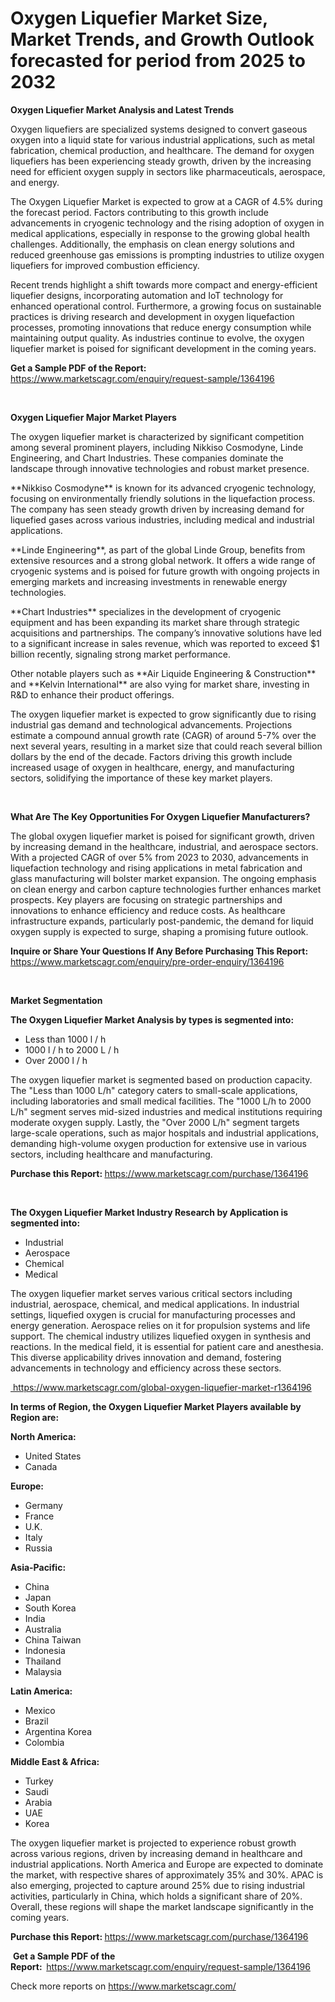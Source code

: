 <p><h1>Oxygen Liquefier Market Size, Market Trends, and Growth Outlook forecasted for period from 2025 to 2032</h1></p><p><strong>Oxygen Liquefier Market Analysis and Latest Trends</strong></p>
<p><p>Oxygen liquefiers are specialized systems designed to convert gaseous oxygen into a liquid state for various industrial applications, such as metal fabrication, chemical production, and healthcare. The demand for oxygen liquefiers has been experiencing steady growth, driven by the increasing need for efficient oxygen supply in sectors like pharmaceuticals, aerospace, and energy.</p><p>The Oxygen Liquefier Market is expected to grow at a CAGR of 4.5% during the forecast period. Factors contributing to this growth include advancements in cryogenic technology and the rising adoption of oxygen in medical applications, especially in response to the growing global health challenges. Additionally, the emphasis on clean energy solutions and reduced greenhouse gas emissions is prompting industries to utilize oxygen liquefiers for improved combustion efficiency.</p><p>Recent trends highlight a shift towards more compact and energy-efficient liquefier designs, incorporating automation and IoT technology for enhanced operational control. Furthermore, a growing focus on sustainable practices is driving research and development in oxygen liquefaction processes, promoting innovations that reduce energy consumption while maintaining output quality. As industries continue to evolve, the oxygen liquefier market is poised for significant development in the coming years.</p></p>
<p><strong>Get a Sample PDF of the Report:&nbsp;</strong> <a href="https://www.marketscagr.com/enquiry/request-sample/1364196?utm_campaign=1835&utm_medium=2&utm_source=Github&utm_content=ia&utm_term=19022025&utm_id=oxygen-liquefier">https://www.marketscagr.com/enquiry/request-sample/1364196</a></p>
<p>&nbsp;</p>
<p><strong>Oxygen Liquefier Major Market Players</strong></p>
<p><p>The oxygen liquefier market is characterized by significant competition among several prominent players, including Nikkiso Cosmodyne, Linde Engineering, and Chart Industries. These companies dominate the landscape through innovative technologies and robust market presence.</p><p>**Nikkiso Cosmodyne** is known for its advanced cryogenic technology, focusing on environmentally friendly solutions in the liquefaction process. The company has seen steady growth driven by increasing demand for liquefied gases across various industries, including medical and industrial applications. </p><p>**Linde Engineering**, as part of the global Linde Group, benefits from extensive resources and a strong global network. It offers a wide range of cryogenic systems and is poised for future growth with ongoing projects in emerging markets and increasing investments in renewable energy technologies.</p><p>**Chart Industries** specializes in the development of cryogenic equipment and has been expanding its market share through strategic acquisitions and partnerships. The company’s innovative solutions have led to a significant increase in sales revenue, which was reported to exceed $1 billion recently, signaling strong market performance.</p><p>Other notable players such as **Air Liquide Engineering & Construction** and **Kelvin International** are also vying for market share, investing in R&D to enhance their product offerings. </p><p>The oxygen liquefier market is expected to grow significantly due to rising industrial gas demand and technological advancements. Projections estimate a compound annual growth rate (CAGR) of around 5-7% over the next several years, resulting in a market size that could reach several billion dollars by the end of the decade. Factors driving this growth include increased usage of oxygen in healthcare, energy, and manufacturing sectors, solidifying the importance of these key market players.</p></p>
<p>&nbsp;</p>
<p><strong>What Are The Key Opportunities For Oxygen Liquefier Manufacturers?</strong></p>
<p><p>The global oxygen liquefier market is poised for significant growth, driven by increasing demand in the healthcare, industrial, and aerospace sectors. With a projected CAGR of over 5% from 2023 to 2030, advancements in liquefaction technology and rising applications in metal fabrication and glass manufacturing will bolster market expansion. The ongoing emphasis on clean energy and carbon capture technologies further enhances market prospects. Key players are focusing on strategic partnerships and innovations to enhance efficiency and reduce costs. As healthcare infrastructure expands, particularly post-pandemic, the demand for liquid oxygen supply is expected to surge, shaping a promising future outlook.</p></p>
<p><strong>Inquire or Share Your Questions If Any Before Purchasing This Report:</strong> <a href="https://www.marketscagr.com/enquiry/pre-order-enquiry/1364196?utm_campaign=1835&utm_medium=2&utm_source=Github&utm_content=ia&utm_term=19022025&utm_id=oxygen-liquefier">https://www.marketscagr.com/enquiry/pre-order-enquiry/1364196</a></p>
<p>&nbsp;</p>
<p><strong>Market Segmentation</strong></p>
<p><strong>The Oxygen Liquefier Market Analysis by types is segmented into:</strong></p>
<p><ul><li>Less than 1000 l / h</li><li>1000 l / h to 2000 L / h</li><li>Over 2000 l / h</li></ul></p>
<p><p>The oxygen liquefier market is segmented based on production capacity. The "Less than 1000 L/h" category caters to small-scale applications, including laboratories and small medical facilities. The "1000 L/h to 2000 L/h" segment serves mid-sized industries and medical institutions requiring moderate oxygen supply. Lastly, the "Over 2000 L/h" segment targets large-scale operations, such as major hospitals and industrial applications, demanding high-volume oxygen production for extensive use in various sectors, including healthcare and manufacturing.</p></p>
<p><strong>Purchase this Report:&nbsp;</strong><a href="https://www.marketscagr.com/purchase/1364196?utm_campaign=1835&utm_medium=2&utm_source=Github&utm_content=ia&utm_term=19022025&utm_id=oxygen-liquefier">https://www.marketscagr.com/purchase/1364196</a></p>
<p>&nbsp;</p>
<p><strong>The Oxygen Liquefier Market Industry Research by Application is segmented into:</strong></p>
<p><ul><li>Industrial</li><li>Aerospace</li><li>Chemical</li><li>Medical</li></ul></p>
<p><p>The oxygen liquefier market serves various critical sectors including industrial, aerospace, chemical, and medical applications. In industrial settings, liquefied oxygen is crucial for manufacturing processes and energy generation. Aerospace relies on it for propulsion systems and life support. The chemical industry utilizes liquefied oxygen in synthesis and reactions. In the medical field, it is essential for patient care and anesthesia. This diverse applicability drives innovation and demand, fostering advancements in technology and efficiency across these sectors.</p></p>
<p><a href="https://www.marketscagr.com/global-oxygen-liquefier-market-r1364196?utm_campaign=1835&utm_medium=2&utm_source=Github&utm_content=ia&utm_term=19022025&utm_id=oxygen-liquefier">&nbsp;https://www.marketscagr.com/global-oxygen-liquefier-market-r1364196</a></p>
<p><strong>In terms of Region, the Oxygen Liquefier Market Players available by Region are:</strong></p>
<p>
    <p> <strong> North America: </strong>
        <ul>
            <li>United States</li>
            <li>Canada</li>
        </ul>
        </p> 
    <p> <strong> Europe: </strong>
        <ul>
            <li>Germany</li>
            <li>France</li>
            <li>U.K.</li>
            <li>Italy</li>
            <li>Russia</li>
        </ul>
        </p> 
    <p> <strong> Asia-Pacific: </strong>
        <ul>
            <li>China</li>
            <li>Japan</li>
            <li>South Korea</li>
            <li>India</li>
            <li>Australia</li>
            <li>China Taiwan</li>
            <li>Indonesia</li>
            <li>Thailand</li>
            <li>Malaysia</li>
        </ul>
        </p> 
    <p> <strong> Latin America: </strong>
        <ul>
            <li>Mexico</li>
            <li>Brazil</li>
            <li>Argentina Korea</li>
            <li>Colombia</li>
        </ul>
        </p> 
    <p> <strong> Middle East & Africa: </strong>
        <ul>
            <li>Turkey</li>
            <li>Saudi</li>
            <li>Arabia</li>
            <li>UAE</li>
            <li>Korea</li>
        </ul>
    </p>
    </p>
<p><p>The oxygen liquefier market is projected to experience robust growth across various regions, driven by increasing demand in healthcare and industrial applications. North America and Europe are expected to dominate the market, with respective shares of approximately 35% and 30%. APAC is also emerging, projected to capture around 25% due to rising industrial activities, particularly in China, which holds a significant share of 20%. Overall, these regions will shape the market landscape significantly in the coming years.</p></p>
<p><strong>Purchase this Report: </strong><a href="https://www.marketscagr.com/purchase/1364196?utm_campaign=1835&utm_medium=2&utm_source=Github&utm_content=ia&utm_term=19022025&utm_id=oxygen-liquefier">https://www.marketscagr.com/purchase/1364196</a></p>
<p>&nbsp;<strong>Get a Sample PDF of the Report:&nbsp;&nbsp;</strong><a href="https://www.marketscagr.com/enquiry/request-sample/1364196?utm_campaign=1835&utm_medium=2&utm_source=Github&utm_content=ia&utm_term=19022025&utm_id=oxygen-liquefier">https://www.marketscagr.com/enquiry/request-sample/1364196</a></p>
<p><strong></strong></p>
<p>Check more reports on <a href="https://www.marketscagr.com/?utm_campaign=1835&utm_medium=2&utm_source=Github&utm_content=ia&utm_term=19022025&utm_id=oxygen-liquefier">https://www.marketscagr.com/</a></p>